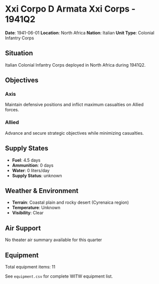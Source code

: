 # Xxi Corpo D Armata Xxi Corps - 1941Q2

**Date**: 1941-06-01
**Location**: North Africa
**Nation**: Italian
**Unit Type**: Colonial Infantry Corps

## Situation

Italian Colonial Infantry Corps deployed in North Africa during 1941Q2.

## Objectives

### Axis
Maintain defensive positions and inflict maximum casualties on Allied forces.

### Allied
Advance and secure strategic objectives while minimizing casualties.

## Supply States

- **Fuel**: 4.5 days
- **Ammunition**: 0 days
- **Water**: 0 liters/day
- **Supply Status**: unknown

## Weather & Environment

- **Terrain**: Coastal plain and rocky desert (Cyrenaica region)
- **Temperature**: Unknown
- **Visibility**: Clear

## Air Support

No theater air summary available for this quarter

## Equipment

Total equipment items: 11

See `equipment.csv` for complete WITW equipment list.
